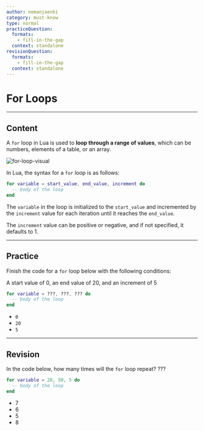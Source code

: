 ```yaml
---
author: nemanjaenki
category: must-know
type: normal
practiceQuestion:
  formats:
    - fill-in-the-gap
  context: standalone
revisionQuestion:
  formats:
    - fill-in-the-gap
  context: standalone
---
```


# For Loops

---

## Content

A `for` loop in Lua is used to **loop through a range of values**, which can be numbers, elements of a table, or an array. 

![for-loop-visual](https://img.enkipro.com/9406c9c92f96050b843f16a0a6f10986.png)

In Lua, the syntax for a `for` loop is as follows:

```lua
for variable = start_value, end_value, increment do
  -- body of the loop
end
```

The `variable` in the loop is initialized to the `start_value` and incremented by the `increment` value for each iteration until it reaches the `end_value`. 

The `increment` value can be positive or negative, and if not specified, it defaults to 1.

---

## Practice

Finish the code for a `for` loop below with the following conditions:

A start value of 0, an end value of 20, and an increment of 5

```lua
for variable = ???, ???, ??? do
  -- body of the loop
end
```

- `0`
- `20`
- `5`

---

## Revision

In the code below, how many times will the `for` loop repeat? ???
```lua
for variable = 20, 50, 5 do
  -- body of the loop
end
```

- 7
- 6
- 5
- 8